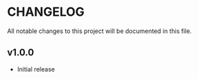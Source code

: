 # CHANGELOG

All notable changes to this project will be documented in this file.



## v1.0.0
- Initial release